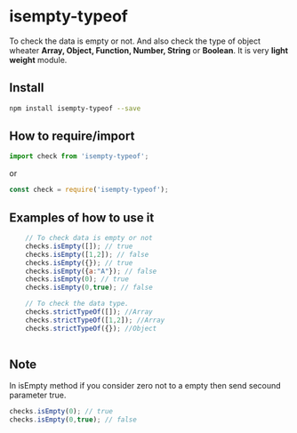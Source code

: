 # isempty-typeof
 
To check the data is empty or not. And also check the type of object wheater **Array, Object, Function, Number, String** or **Boolean**. It is very **light weight** module.

## Install

```sh
npm install isempty-typeof --save
```
## How to require/import

```javascript
import check from 'isempty-typeof';
```
or
```javascript
const check = require('isempty-typeof');
```
## Examples of how to use it

```javascript
    // To check data is empty or not
    checks.isEmpty([]); // true
    checks.isEmpty([1,2]); // false
    checks.isEmpty({}); // true
    checks.isEmpty({a:"A"}); // false
    checks.isEmpty(0); // true
    checks.isEmpty(0,true); // false

    // To check the data type.
    checks.strictTypeOf([]); //Array
    checks.strictTypeOf([1,2]); //Array
    checks.strictTypeOf({}); //Object
    
```

## Note 
 In isEmpty method if you consider zero not to a empty then send secound parameter true.
```javascript
checks.isEmpty(0); // true
checks.isEmpty(0,true); // false
```